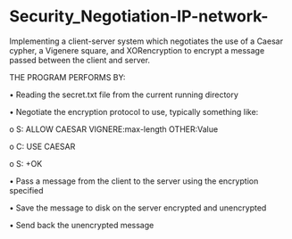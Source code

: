 # Security_Negotiation-IP-network-

Implementing a client-server system which negotiates the use of a Caesar cypher, a Vigenere square, and XORencryption to encrypt a message passed between the client and server.

THE PROGRAM PERFORMS BY:

•	Reading the secret.txt file from the current running directory

•	Negotiate the encryption protocol to use, typically something like:

o	S: ALLOW CAESAR VIGNERE:max-length OTHER:Value

o	C: USE CAESAR

o	S: +OK

•	Pass a message from the client to the server using the encryption specified

•	Save the message to disk on the server encrypted and unencrypted

•	Send back the unencrypted message
